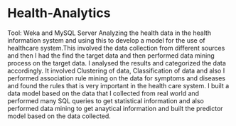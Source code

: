 # Health-Analytics
Tool: Weka and MySQL Server
Analyzing the health data in the health information system and using this to develop a model for the use of healthcare system.This involved the data collection from different sources and then I had the find the target data and then performed data mining process on the target data. I analysed the results and categorized the data accordingly. It involved Clustering of data, Classification of data and also I performed association rule mining on the data for symptoms and diseases and found the rules that is very important in the health care system. 
I built a data model based on the data that I collected from real world and performed many SQL queries to get statistical information and also performed data mining to get anaytical information and built the predictor model based on the data collected.
